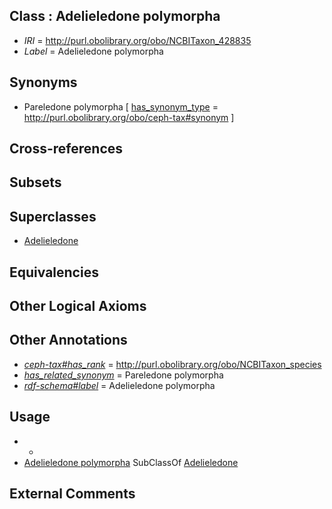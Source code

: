 
## Class : Adelieledone polymorpha

 * *IRI* = http://purl.obolibrary.org/obo/NCBITaxon_428835
 * *Label* = Adelieledone polymorpha

## Synonyms

 * Pareledone polymorpha [ [has_synonym_type](../../pe/oboInOwl#hasSynonymType.md) = http://purl.obolibrary.org/obo/ceph-tax#synonym ]

## Cross-references


## Subsets


## Superclasses

 * [Adelieledone](../../NCBITaxon/34/NCBITaxon_428834.md)

## Equivalencies


## Other Logical Axioms


## Other Annotations

 * *[ceph-tax#has_rank](../../ceph-tax#has/nk/ceph-tax#has_rank.md)* = http://purl.obolibrary.org/obo/NCBITaxon_species
 * *[has_related_synonym](../../ym/oboInOwl#hasRelatedSynonym.md)* = Pareledone polymorpha
 * *[rdf-schema#label](../../el/rdf-schema#label.md)* = Adelieledone polymorpha

## Usage

 * -
 * [Adelieledone polymorpha](../../NCBITaxon/35/NCBITaxon_428835.md) SubClassOf [Adelieledone](../../NCBITaxon/34/NCBITaxon_428834.md)

## External Comments

